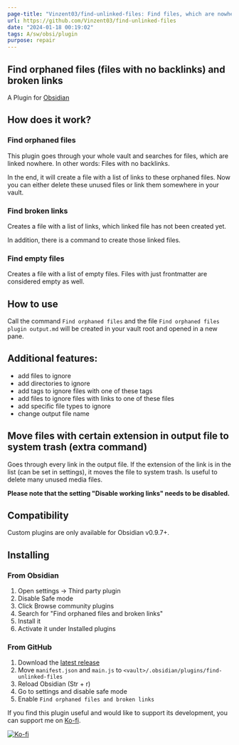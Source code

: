 ```yaml
---
page-title: "Vinzent03/find-unlinked-files: Find files, which are nowhere linked, so they are maybe lost in your vault."
url: https://github.com/Vinzent03/find-unlinked-files
date: "2024-01-18 00:19:02"
tags: A/sw/obsi/plugin
purpose: repair
---
```


## Find orphaned files (files with no backlinks) and broken links

A Plugin for [Obsidian](https://obsidian.md/)

## How does it work?

### Find orphaned files

This plugin goes through your whole vault and searches for files, which are linked nowhere. In other words: Files with no backlinks.

In the end, it will create a file with a list of links to these orphaned files. Now you can either delete these unused files or link them somewhere in your vault.

### Find broken links

Creates a file with a list of links, which linked file has not been created yet.

In addition, there is a command to create those linked files.

### Find empty files

Creates a file with a list of empty files. Files with just frontmatter are considered empty as well.

## How to use

Call the command `Find orphaned files` and the file `Find orphaned files plugin output.md` will be created in your vault root and opened in a new pane.

## Additional features:

-   add files to ignore
-   add directories to ignore
-   add tags to ignore files with one of these tags
-   add files to ignore files with links to one of these files
-   add specific file types to ignore
-   change output file name

## Move files with certain extension in output file to system trash (extra command)

Goes through every link in the output file. If the extension of the link is in the list (can be set in settings), it moves the file to system trash. Is useful to delete many unused media files.

**Please note that the setting "Disable working links" needs to be disabled.**

## Compatibility

Custom plugins are only available for Obsidian v0.9.7+.

## Installing

### From Obsidian

1.  Open settings -> Third party plugin
2.  Disable Safe mode
3.  Click Browse community plugins
4.  Search for "Find orphaned files and broken links"
5.  Install it
6.  Activate it under Installed plugins

### From GitHub

1.  Download the [latest release](https://github.com/Vinzent03/find-unlinked-files/releases/latest)
2.  Move `manifest.json` and `main.js` to `<vault>/.obsidian/plugins/find-unlinked-files`
3.  Reload Obsidian (Str + r)
4.  Go to settings and disable safe mode
5.  Enable `Find orphaned files and broken links`

If you find this plugin useful and would like to support its development, you can support me on [Ko-fi](https://ko-fi.com/Vinzent).

[![Ko-fi](https://camo.githubusercontent.com/ce32b4940b9ebf361cfd346ba0582815846406854cd2f701c11a85cb21eaa939/68747470733a2f2f6b6f2d66692e636f6d2f696d672f676974687562627574746f6e5f736d2e737667)](https://ko-fi.com/F1F195IQ5)